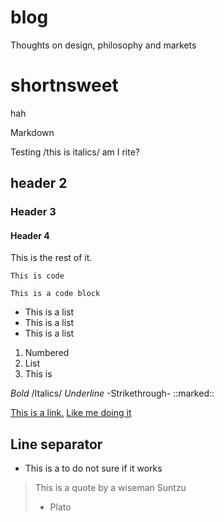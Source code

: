 # blog
Thoughts on design, philosophy and markets


# shortnsweet
hah

Markdown

Testing /this is italics/ am I rite?

## header 2
### Header 3
#### Header 4

This is the rest of it. 

`This is code`

```
This is a code block
```

* This is a list
* This is a list
* This is a list

1. Numbered
2. List
3. This is

*Bold*
/Italics/ 
_Underline_ 
-Strikethrough-
::marked::

[This is a link.](on-speculation.html)
[Like me doing it](https://www.amazon.com)

Line separator
---

- This is a to do not sure if it works

> This is a quote
> by a wiseman Suntzu
> - Plato
